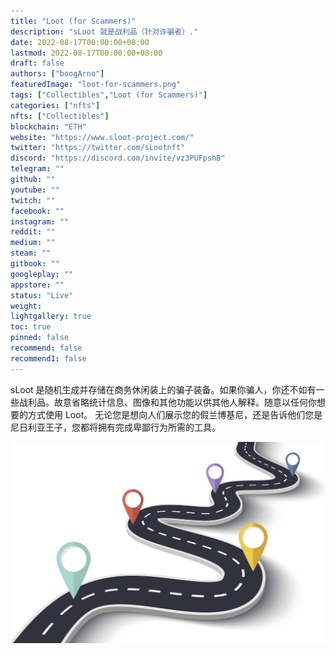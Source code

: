 ```yaml
---
title: "Loot (for Scammers)"
description: "sLoot 就是战利品（针对诈骗者）."
date: 2022-08-17T00:00:00+08:00
lastmod: 2022-08-17T00:00:00+08:00
draft: false
authors: ["boogArno"]
featuredImage: "loot-for-scammers.png"
tags: ["Collectibles","Loot (for Scammers)"]
categories: ["nfts"]
nfts: ["Collectibles"]
blockchain: "ETH"
website: "https://www.sloot-project.com/"
twitter: "https://twitter.com/sLootnft"
discord: "https://discord.com/invite/vz3PUFpshB"
telegram: ""
github: ""
youtube: ""
twitch: ""
facebook: ""
instagram: ""
reddit: ""
medium: ""
steam: ""
gitbook: ""
googleplay: ""
appstore: ""
status: "Live"
weight: 
lightgallery: true
toc: true
pinned: false
recommend: false
recommend1: false
---
```

sLoot 是随机生成并存储在商务休闲装上的骗子装备。如果你骗人，你还不如有一些战利品。故意省略统计信息、图像和其他功能以供其他人解释。随意以任何你想要的方式使用 Loot。
无论您是想向人们展示您的假兰博基尼，还是告诉他们您是尼日利亚王子，您都将拥有完成卑鄙行为所需的工具。

![E-5Kzg2XMAQf_C1](E-5Kzg2XMAQf_C1.jpg)